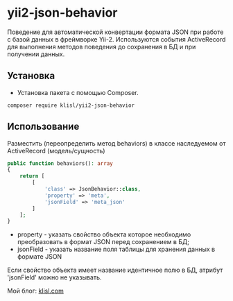 yii2-json-behavior
=================

Поведение для автоматической конвертации формата JSON при работе с базой данных в фреймворке Yii-2.
Используются события ActiveRecord для выполнения методов поведения до сохранения в БД и при получении данных.
  
  
  
Установка
------------------
* Установка пакета с помощью Composer.

```
composer require klisl/yii2-json-behavior
```



Использование
-------------

Разместить (переопределить метод behaviors) в классе наследуемом от ActiveRecord (модель/сущность)

```php
public function behaviors(): array
{
    return [
        [
            'class' => JsonBehavior::class,
            'property' => 'meta',
            'jsonField' => 'meta_json'
        ]
    ];
}
```

* property - указать свойство объекта которое необходимо преобразовать в формат JSON перед сохранением в БД;
* jsonField - указать название поля таблицы для хранения данных в формате JSON

Если свойство объекта имеет название идентичное полю в БД, атрибут 'jsonField' можно не указывать.


Мой блог: [klisl.com](https://klisl.com)  